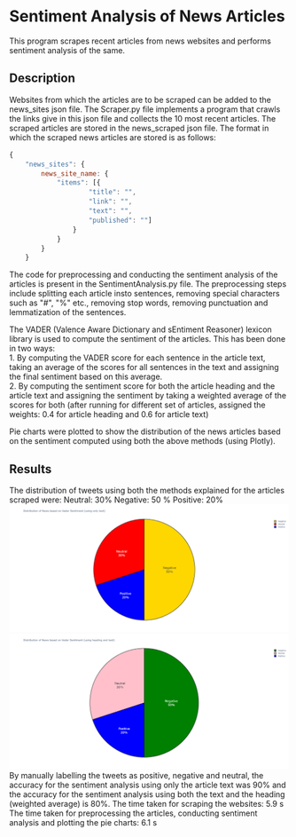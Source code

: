 # Sentiment Analysis of News Articles
This program scrapes recent articles from news websites and performs sentiment analysis of the same.





## Description
Websites from which the articles are to be scraped can be added to the news_sites json file. The Scraper.py file implements a program that crawls the links give in this json file and collects the 10 most recent articles.
 The scraped articles are stored in the news_scraped json file. The format in which the scraped news articles are stored is as follows: 
```javascript
{
	"news_sites": {
		news_site_name: {
			"items": [{
					"title": "",
					"link": "",
					"text": "",
					"published": ""]
				}
			}
		}
	}
```
The code for preprocessing and conducting the sentiment analysis of the articles is present in the SentimentAnalysis.py file. The preprocessing steps include splitting each article insto sentences, removing special characters such as "#", "%" etc., removing stop words, removing punctuation and lemmatization of the sentences.

The VADER (Valence Aware Dictionary and sEntiment Reasoner) lexicon library is used to compute the sentiment of the articles. This has been done in two ways:\
    1. By computing the VADER score for each sentence in the article text, taking an average of the scores for all sentences in the text and assigning the final sentiment based on this average.\
    2. By computing the sentiment score for both the article heading and the article text and assigning the sentiment by taking a weighted average of the scores for both (after running for different set of articles, assigned the weights: 0.4 for article heading and 0.6 for article text) 

Pie charts were plotted to show the distribution of the news articles based on the sentiment computed using both the above methods (using Plotly).




## Results
The distribution of tweets using both the methods explained for the articles scraped were:
Neutral: 30% 
Negative: 50 %
Positive: 20%
![alt text](https://github.com/kirthikagurumurthy/MINDS-Programming-Challenge/blob/main/Visualizations/piechart_sentiment_text.png)
![alt_text](https://github.com/kirthikagurumurthy/MINDS-Programming-Challenge/blob/main/Visualizations/piechart_weighted_sentiment_text_heading.png)
By manually labelling the tweets as positive, negative and neutral, the accuracy for the sentiment analysis using only the article text was 90% and the accuracy for the sentiment analysis using both the text and the heading (weighted average) is 80%. 
The time taken for scraping the websites: 5.9 s
The time taken for preprocessing the articles, conducting sentiment analysis and plotting the pie charts: 6.1 s
